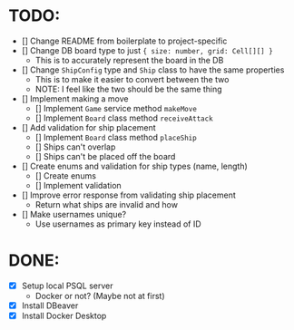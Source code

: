 # TODO:

- [] Change README from boilerplate to project-specific
- [] Change DB board type to just `{ size: number, grid: Cell[][] }`
  - This is to accurately represent the board in the DB
- [] Change `ShipConfig` type and `Ship` class to have the same properties
  - This is to make it easier to convert between the two
  - NOTE: I feel like the two should be the same thing
- [] Implement making a move
  - [] Implement `Game` service method `makeMove`
  - [] Implement `Board` class method `receiveAttack`
- [] Add validation for ship placement
  - [] Implement `Board` class method `placeShip`
  - [] Ships can't overlap
  - [] Ships can't be placed off the board
- [] Create enums and validation for ship types (name, length)
  - [] Create enums
  - [] Implement validation
- [] Improve error response from validating ship placement
  - Return what ships are invalid and how
- [] Make usernames unique?
  - Use usernames as primary key instead of ID

# DONE:

- [x] Setup local PSQL server
  - Docker or not? (Maybe not at first)
- [x] Install DBeaver
- [x] Install Docker Desktop
